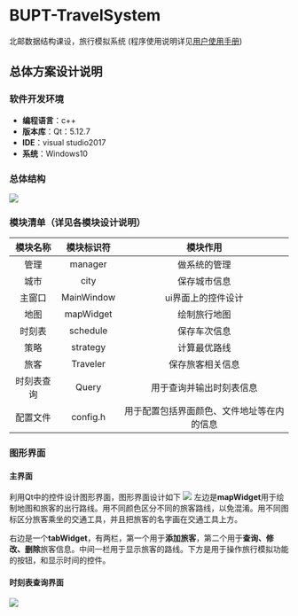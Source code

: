 # BUPT-TravelSystem
北邮数据结构课设，旅行模拟系统
(程序使用说明详见[用户使用手册](https://github.com/liushiliushi/BUPT-TravelSystem/blob/master/%E7%94%A8%E6%88%B7%E4%BD%BF%E7%94%A8%E6%89%8B%E5%86%8C.pdf))
## 总体方案设计说明
### 软件开发环境
* **编程语言**：c++
* **版本库**：Qt：5.12.7
* **IDE**：visual studio2017
* **系统**：Windows10

### 总体结构
![](软件结构图.png)
### 模块清单（详见各模块设计说明）
|模块名称|模块标识符|模块作用|
|:--:|:--:|:--:|
|管理|manager|做系统的管理|
|城市|city|保存城市信息|
|主窗口|MainWindow|ui界面上的控件设计|
|地图|mapWidget|绘制旅行地图|
|时刻表|schedule|保存车次信息|
|策略|strategy|计算最优路线|
|旅客|Traveler|保存旅客相关信息|
|时刻表查询|Query|用于查询并输出时刻表信息|
|配置文件|config.h|用于配置包括界面颜色、文件地址等在内的信息|

### 图形界面
#### 主界面
利用Qt中的控件设计图形界面，图形界面设计如下
![](总体设计图形界面.png)
左边是**mapWidget**用于绘制地图和旅客的出行路线。用不同颜色区分不同的旅客路线，以免混淆。用不同图标区分旅客乘坐的交通工具，并且把旅客的名字画在交通工具上方。

右边是一个**tabWidget**，有两栏，第一个用于**添加旅客**，第二个用于**查询、修改、删除**旅客信息。中间一栏用于显示旅客的路线。下方是用于操作旅行模拟功能的按钮，和显示时间的控件。
#### 时刻表查询界面
![](时刻表查询.png)
